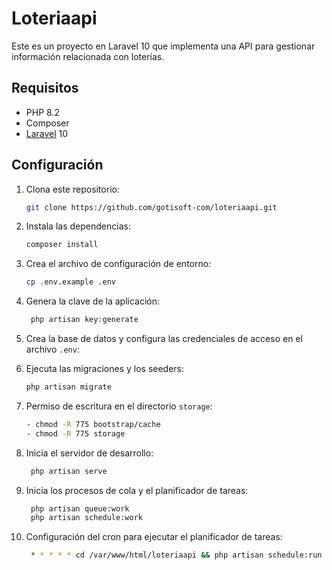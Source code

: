 # Loteriaapi

Este es un proyecto en Laravel 10 que implementa una API para gestionar información relacionada con loterías.

## Requisitos

- PHP 8.2
- Composer
- [Laravel](https://laravel.com/) 10

## Configuración

1. Clona este repositorio:

   ```bash
   git clone https://github.com/gotisoft-com/loteriaapi.git

2. Instala las dependencias:

   ```bash
   composer install
   
3. Crea el archivo de configuración de entorno:

   ```bash
   cp .env.example .env
   
4. Genera la clave de la aplicación:

   ```bash
    php artisan key:generate
   
5. Crea la base de datos y configura las credenciales de acceso en el archivo `.env`:
6. Ejecuta las migraciones y los seeders:

   ```bash
   php artisan migrate
   
7. Permiso de escritura en el directorio `storage`:

   ```bash
   - chmod -R 775 bootstrap/cache
   - chmod -R 775 storage
   
7. Inicia el servidor de desarrollo:

   ```bash
    php artisan serve
   
8. Inicia los procesos de cola y el planificador de tareas:

   ```bash
    php artisan queue:work
    php artisan schedule:work
   
9. Configuración del cron para ejecutar el planificador de tareas:

   ```bash
    * * * * * cd /var/www/html/loteriaapi && php artisan schedule:run >> /dev/null 2>&1
